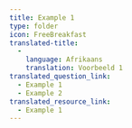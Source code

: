 ```yaml
---
title: Example 1
type: folder
icon: FreeBreakfast
translated-title:
  -
    language: Afrikaans
    translation: Voorbeeld 1
translated_question_link:
  - Example 1
  - Example 2
translated_resource_link:
  - Example 1
---
```



